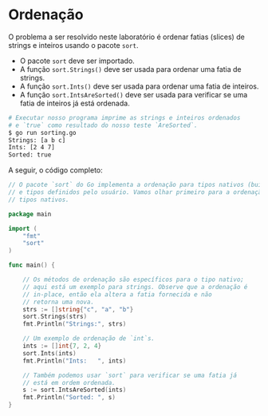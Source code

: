 # Ordenação

O problema a ser resolvido neste laboratório é ordenar fatias (slices) de strings e inteiros usando o pacote `sort`.

- O pacote `sort` deve ser importado.
- A função `sort.Strings()` deve ser usada para ordenar uma fatia de strings.
- A função `sort.Ints()` deve ser usada para ordenar uma fatia de inteiros.
- A função `sort.IntsAreSorted()` deve ser usada para verificar se uma fatia de inteiros já está ordenada.

```sh
# Executar nosso programa imprime as strings e inteiros ordenados
# e `true` como resultado do nosso teste `AreSorted`.
$ go run sorting.go
Strings: [a b c]
Ints: [2 4 7]
Sorted: true
```

A seguir, o código completo:

```go
// O pacote `sort` do Go implementa a ordenação para tipos nativos (builtins)
// e tipos definidos pelo usuário. Vamos olhar primeiro para a ordenação de
// tipos nativos.

package main

import (
	"fmt"
	"sort"
)

func main() {

	// Os métodos de ordenação são específicos para o tipo nativo;
	// aqui está um exemplo para strings. Observe que a ordenação é
	// in-place, então ela altera a fatia fornecida e não
	// retorna uma nova.
	strs := []string{"c", "a", "b"}
	sort.Strings(strs)
	fmt.Println("Strings:", strs)

	// Um exemplo de ordenação de `int`s.
	ints := []int{7, 2, 4}
	sort.Ints(ints)
	fmt.Println("Ints:   ", ints)

	// Também podemos usar `sort` para verificar se uma fatia já
	// está em ordem ordenada.
	s := sort.IntsAreSorted(ints)
	fmt.Println("Sorted: ", s)
}
```
